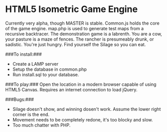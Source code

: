 HTML5 Isometric Game Engine
===========================

Currently very alpha, though MASTER is stable. Common.js holds the core of the game engine. map.php is used to generate test maps from a recursive backtracer. The demonstration game is a labrenth. You are a cow, your pasture is a maze of fences. The rancher is presumeably drunk, or sadistic. You're just hungry. Find yourself the Silage so you can eat. 

###To install:###
* Create a LAMP server
* Setup the database in common.php
* Run install.sql to your database.

###To play:###
Open the location in a modern browser capable of using HTML5 Canvas.
Requires an internet connection to load jQuery.

###Bugs:###
* Silage doesn't show, and winning dosen't work. Assume the lower right corner is the end.
* Movement needs to be completely redone, it's too blocky and slow.
* Too much chatter with PHP. 